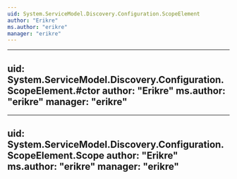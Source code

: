 ```yaml
---
uid: System.ServiceModel.Discovery.Configuration.ScopeElement
author: "Erikre"
ms.author: "erikre"
manager: "erikre"
---
```


---
uid: System.ServiceModel.Discovery.Configuration.ScopeElement.#ctor
author: "Erikre"
ms.author: "erikre"
manager: "erikre"
---

---
uid: System.ServiceModel.Discovery.Configuration.ScopeElement.Scope
author: "Erikre"
ms.author: "erikre"
manager: "erikre"
---

